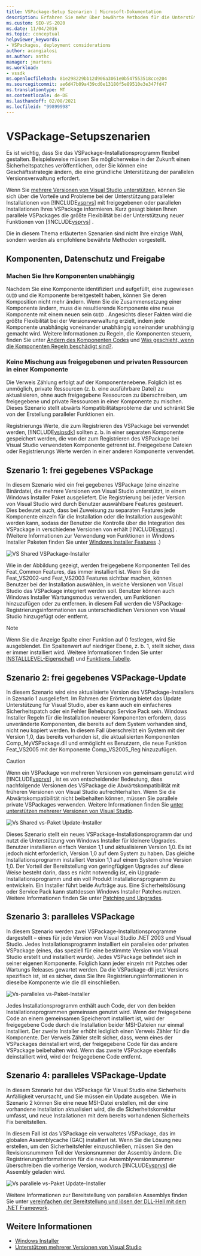```yaml
---
title: VSPackage-Setup Szenarien | Microsoft-Dokumentation
description: Erfahren Sie mehr über bewährte Methoden für die Unterstützung paralleler Installationen von Visual Studio mit freigegebenen oder parallelen Installationen des VSPackages.
ms.custom: SEO-VS-2020
ms.date: 11/04/2016
ms.topic: conceptual
helpviewer_keywords:
- VSPackages, deployment considerations
author: acangialosi
ms.author: anthc
manager: jmartens
ms.workload:
- vssdk
ms.openlocfilehash: 81e298229bb12d906a3061e0b547553518cce204
ms.sourcegitcommit: ae6d47b09a439cd0e13180f5e89510e3e347fd47
ms.translationtype: MT
ms.contentlocale: de-DE
ms.lasthandoff: 02/08/2021
ms.locfileid: "99899998"
---
```

# <a name="vspackage-setup-scenarios"></a>VSPackage-Setupszenarien

Es ist wichtig, dass Sie das VSPackage-Installationsprogramm flexibel gestalten. Beispielsweise müssen Sie möglicherweise in der Zukunft einen Sicherheitspatches veröffentlichen, oder Sie können eine Geschäftsstrategie ändern, die eine gründliche Unterstützung der parallelen Versionsverwaltung erfordert.

Wenn Sie [mehrere Versionen von Visual Studio unterstützen](../../extensibility/supporting-multiple-versions-of-visual-studio.md), können Sie sich über die Vorteile und Probleme bei der Unterstützung paralleler Installationen von [!INCLUDE[vsprvs](../../code-quality/includes/vsprvs_md.md)] mit freigegebenen oder parallelen Installationen Ihres VSPackage informieren. Kurz gesagt bieten Ihnen parallele VSPackages die größte Flexibilität bei der Unterstützung neuer Funktionen von [!INCLUDE[vsprvs](../../code-quality/includes/vsprvs_md.md)] .

Die in diesem Thema erläuterten Szenarien sind nicht Ihre einzige Wahl, sondern werden als empfohlene bewährte Methoden vorgestellt.

## <a name="components-privacy-and-sharing"></a>Komponenten, Datenschutz und Freigabe

### <a name="make-your-components-independent"></a>Machen Sie Ihre Komponenten unabhängig

Nachdem Sie eine Komponente identifiziert und aufgefüllt, eine zugewiesen `GUID` und die Komponente bereitgestellt haben, können Sie deren Komposition nicht mehr ändern. Wenn Sie die Zusammensetzung einer Komponente ändern, muss die resultierende Komponente eine neue Komponente mit einem neuen sein `GUID` . Angesichts dieser Fakten wird die größte Flexibilität bei der Versionsverwaltung erzielt, indem jede Komponente unabhängig voneinander unabhängig voneinander unabhängig gemacht wird. Weitere Informationen zu Regeln, die Komponenten steuern, finden Sie unter [Ändern des Komponenten Codes](/windows/desktop/Msi/changing-the-component-code) und [Was geschieht, wenn die Komponenten Regeln beschädigt sind?](/windows/desktop/Msi/what-happens-if-the-component-rules-are-broken).

### <a name="do-not-mix-shared-and-private-resources-in-a-component"></a>Keine Mischung aus freigegebenen und privaten Ressourcen in einer Komponente

Die Verweis Zählung erfolgt auf der Komponentenebene. Folglich ist es unmöglich, private Ressourcen (z. b. eine ausführbare Datei) zu aktualisieren, ohne auch freigegebene Ressourcen zu überschreiben, um freigegebene und private Ressourcen in einer Komponente zu mischen. Dieses Szenario stellt abwärts Kompatibilitätsprobleme dar und schränkt Sie von der Erstellung paralleler Funktionen ein.

Registrierungs Werte, die zum Registrieren des VSPackage bei verwendet werden, [!INCLUDE[vsipsdk](../../extensibility/includes/vsipsdk_md.md)] sollten z. b. in einer separaten Komponente gespeichert werden, die von der zum Registrieren des VSPackage bei Visual Studio verwendeten Komponente getrennt ist. Freigegebene Dateien oder Registrierungs Werte werden in einer anderen Komponente verwendet.

## <a name="scenario-1-shared-vspackage"></a>Szenario 1: frei gegebenes VSPackage

In diesem Szenario wird ein frei gegebenes VSPackage (eine einzelne Binärdatei, die mehrere Versionen von Visual Studio unterstützt, in einem Windows Installer Paket ausgeliefert. Die Registrierung bei jeder Version von Visual Studio wird durch Benutzer auswählbare Features gesteuert. Dies bedeutet auch, dass bei Zuweisung zu separaten Features jede Komponente einzeln für die Installation oder die Installation ausgewählt werden kann, sodass der Benutzer die Kontrolle über die Integration des VSPackage in verschiedene Versionen von erhält [!INCLUDE[vsprvs](../../code-quality/includes/vsprvs_md.md)] . (Weitere Informationen zur Verwendung von Funktionen in Windows Installer Paketen finden Sie unter [Windows Installer Features](/windows/desktop/Msi/windows-installer-features) .)

![VS Shared VSPackage-Installer](../../extensibility/internals/media/vs_sharedpackage.gif "VS_SharedPackage")

Wie in der Abbildung gezeigt, werden freigegebene Komponenten Teil des Feat_Common Features, das immer installiert ist. Wenn Sie die Feat_VS2002-und Feat_VS2003 Features sichtbar machen, können Benutzer bei der Installation auswählen, in welche Versionen von Visual Studio das VSPackage integriert werden soll. Benutzer können auch Windows Installer Wartungsmodus verwenden, um Funktionen hinzuzufügen oder zu entfernen. in diesem Fall werden die VSPackage-Registrierungsinformationen aus unterschiedlichen Versionen von Visual Studio hinzugefügt oder entfernt.

> [!NOTE]
> Wenn Sie die Anzeige Spalte einer Funktion auf 0 festlegen, wird Sie ausgeblendet. Ein Spaltenwert auf niedriger Ebene, z. b. 1, stellt sicher, dass er immer installiert wird. Weitere Informationen finden Sie unter [INSTALLLEVEL-Eigenschaft](/windows/desktop/Msi/installlevel) und [Funktions Tabelle](/windows/desktop/Msi/feature-table).

## <a name="scenario-2-shared-vspackage-update"></a>Szenario 2: frei gegebenes VSPackage-Update

In diesem Szenario wird eine aktualisierte Version des VSPackage-Installers in Szenario 1 ausgeliefert. Im Rahmen der Erörterung bietet das Update Unterstützung für Visual Studio, aber es kann auch ein einfacheres Sicherheitspatch oder ein Fehler Behebungs Service Pack sein. Windows Installer Regeln für die Installation neuerer Komponenten erfordern, dass unveränderte Komponenten, die bereits auf dem System vorhanden sind, nicht neu kopiert werden. In diesem Fall überschreibt ein System mit der Version 1,0, das bereits vorhanden ist, die aktualisierten Komponenten Comp_MyVSPackage.dll und ermöglicht es Benutzern, die neue Funktion Feat_VS2005 mit der Komponente Comp_VS2005_Reg hinzuzufügen.

> [!CAUTION]
> Wenn ein VSPackage von mehreren Versionen von gemeinsam genutzt wird [!INCLUDE[vsprvs](../../code-quality/includes/vsprvs_md.md)] , ist es von entscheidender Bedeutung, dass nachfolgende Versionen des VSPackage die Abwärtskompatibilität mit früheren Versionen von Visual Studio aufrechterhalten. Wenn Sie die Abwärtskompatibilität nicht beibehalten können, müssen Sie parallele private VSPackages verwenden. Weitere Informationen finden Sie [unter unterstützen mehrerer Versionen von Visual Studio](../../extensibility/supporting-multiple-versions-of-visual-studio.md).

![Vs Shared vs-Paket Update-Installer](../../extensibility/internals/media/vs_sharedpackageupdate.gif "VS_SharedPackageUpdate")

Dieses Szenario stellt ein neues VSPackage-Installationsprogramm dar und nutzt die Unterstützung von Windows Installer für kleinere Upgrades. Benutzer installieren einfach Version 1,1 und aktualisieren Version 1,0. Es ist jedoch nicht erforderlich, Version 1,0 auf dem System zu haben. Das gleiche Installationsprogramm installiert Version 1,1 auf einem System ohne Version 1,0. Der Vorteil der Bereitstellung von geringfügigen Upgrades auf diese Weise besteht darin, dass es nicht notwendig ist, ein Upgrade-Installationsprogramm und ein voll Produkt Installationsprogramm zu entwickeln. Ein Installer führt beide Aufträge aus. Eine Sicherheitslösung oder Service Pack kann stattdessen Windows Installer Patches nutzen. Weitere Informationen finden Sie unter [Patching und Upgrades](/windows/desktop/Msi/patching-and-upgrades).

## <a name="scenario-3-side-by-side-vspackage"></a>Szenario 3: paralleles VSPackage

In diesem Szenario werden zwei VSPackage-Installationsprogramme dargestellt – eines für jede Version von Visual Studio .NET 2003 und Visual Studio. Jedes Installationsprogramm installiert ein paralleles oder privates VSPackage (eines, das speziell für eine bestimmte Version von Visual Studio erstellt und installiert wurde). Jedes VSPackage befindet sich in seiner eigenen Komponente. Folglich kann jeder einzeln mit Patches oder Wartungs Releases gewartet werden. Da die VSPackage-dll jetzt Versions spezifisch ist, ist es sicher, dass Sie Ihre Registrierungsinformationen in dieselbe Komponente wie die dll einschließen.

![Vs-paralleles vs-Paket-Installer](../../extensibility/internals/media/vs_sbys_package.gif "VS_SbyS_Package")

Jedes Installationsprogramm enthält auch Code, der von den beiden Installationsprogrammen gemeinsam genutzt wird. Wenn der freigegebene Code an einem gemeinsamen Speicherort installiert ist, wird der freigegebene Code durch die Installation beider MSI-Dateien nur einmal installiert. Der zweite Installer erhöht lediglich einen Verweis Zähler für die Komponente. Der Verweis Zähler stellt sicher, dass, wenn eines der VSPackages deinstalliert wird, der freigegebene Code für das andere VSPackage beibehalten wird. Wenn das zweite VSPackage ebenfalls deinstalliert wird, wird der freigegebene Code entfernt.

## <a name="scenario-4-side-by-side-vspackage-update"></a>Szenario 4: paralleles VSPackage-Update

In diesem Szenario hat das VSPackage für Visual Studio eine Sicherheits Anfälligkeit verursacht, und Sie müssen ein Update ausgeben. Wie in Szenario 2 können Sie eine neue MSI-Datei erstellen, mit der eine vorhandene Installation aktualisiert wird, die die Sicherheitskorrektur umfasst, und neue Installationen mit dem bereits vorhandenen Sicherheits Fix bereitstellen.

In diesem Fall ist das VSPackage ein verwaltetes VSPackage, das im globalen Assemblycache (GAC) installiert ist. Wenn Sie die Lösung neu erstellen, um den Sicherheitsfehler einzuschließen, müssen Sie den Revisionsnummern Teil der Versionsnummer der Assembly ändern. Die Registrierungsinformationen für die neue Assemblyversionsnummer überschreiben die vorherige Version, wodurch [!INCLUDE[vsprvs](../../code-quality/includes/vsprvs_md.md)] die Assembly geladen wird.

![Vs parallele vs-Paket Update-Installer](../../extensibility/internals/media/vs_sbys_packageupdate.gif "VS_SbyS_PackageUpdate")

Weitere Informationen zur Bereitstellung von parallelen Assemblys finden Sie unter [vereinfachen der Bereitstellung und lösen der DLL-Hell mit dem .NET Framework](/previous-versions/dotnet/articles/ms973843(v=msdn.10)).

## <a name="see-also"></a>Weitere Informationen

- [Windows Installer](/windows/desktop/Msi/windows-installer-portal)
- [Unterstützen mehrerer Versionen von Visual Studio](../../extensibility/supporting-multiple-versions-of-visual-studio.md)